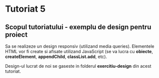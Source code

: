 # Tutoriat 5

## Scopul tutoriatului - exemplu de design pentru proiect
Sa se realizeze un design responsiv (utilizand media queries). Elementele HTML vor fi create si afisate utilizand JavaScript (se va lucra cu <b>obiecte</b>, <b>createElement</b>, <b>appendChild</b>, <b>classList.add</b>, etc).

Design-ul lucrat de noi se gaseste in folderul <b>exercitiu-design</b> din acest tutoriat.
